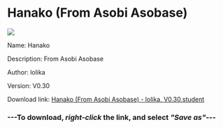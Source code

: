 # Hanako (From Asobi Asobase)

<img src = "https://raw.githubusercontent.com/Arbiter1223/Daigaku-Gurashi-Custom-Students/master/Students/Files/Hanako%20(From%20Asobi%20Asobase).png">

Name: Hanako

Description: From Asobi Asobase

Author: lolika

Version: V0.30

Download link: <a href="https://raw.githubusercontent.com/Arbiter1223/Daigaku-Gurashi-Custom-Students/master/Students/Files/Hanako%20(From%20Asobi%20Asobase)%20-%20lolika%2C%20V0.30.student">Hanako (From Asobi Asobase) - lolika, V0.30.student</a>

### ---**To download, _right-click_ the link, and select _"Save as"_**---
